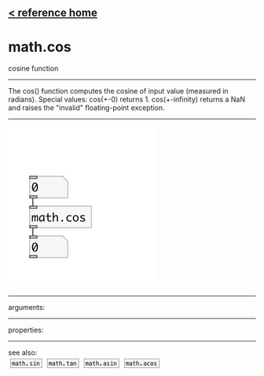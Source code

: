 [< reference home](index.html)
---

# math.cos


cosine function

---

The cos() function computes the cosine of input value (measured in radians).
Special values:
cos(+-0) returns 1.
cos(+-infinity) returns a NaN and raises the &#34;invalid&#34; floating-point
            exception.
<br>


---


![example](examples/math.cos-example.jpg)

---
arguments:


---
properties:


---
see also:<br>
[![math.sin](img/object_math.sin.png)](math.sin.html)
[![math.tan](img/object_math.tan.png)](math.tan.html)
[![math.asin](img/object_math.asin.png)](math.asin.html)
[![math.acos](img/object_math.acos.png)](math.acos.html)
